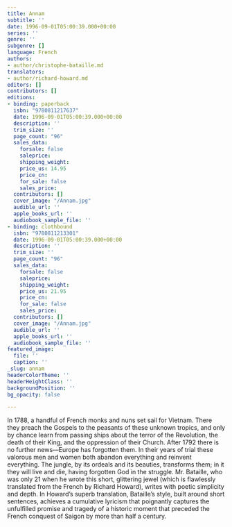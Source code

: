```yaml
---
title: Annam
subtitle: ''
date: 1996-09-01T05:00:39.000+00:00
series: ''
genre: ''
subgenre: []
language: French
authors:
- author/christophe-bataille.md
translators:
- author/richard-howard.md
editors: []
contributors: []
editions:
- binding: paperback
  isbn: "9780811217637"
  date: 1996-09-01T05:00:39.000+00:00
  description: ''
  trim_size: ''
  page_count: "96"
  sales_data:
    forsale: false
    saleprice: 
    shipping_weight: 
    price_us: 14.95
    price_cn: 
    for_sale: false
    sales_price: 
  contributors: []
  cover_image: "/Annam.jpg"
  audible_url: ''
  apple_books_url: ''
  audiobook_sample_file: ''
- binding: clothbound
  isbn: "9780811213301"
  date: 1996-09-01T05:00:39.000+00:00
  description: ''
  trim_size: ''
  page_count: "96"
  sales_data:
    forsale: false
    saleprice: 
    shipping_weight: 
    price_us: 21.95
    price_cn: 
    for_sale: false
    sales_price: 
  contributors: []
  cover_image: "/Annam.jpg"
  audible_url: ''
  apple_books_url: ''
  audiobook_sample_file: ''
featured_image:
  file: ''
  caption: ''
_slug: annam
headerColorTheme: ''
headerHeightClass: ''
backgroundPosition: ''
bg_opacity: false

---
```

In 1788, a handful of French monks and nuns set sail for Vietnam. There they preach the Gospels to the peasants of these unknown tropics, and only by chance learn from passing ships about the terror of the Revolution, the death of their King, and the oppression of their Church. After 1792 there is no further news––Europe has forgotten them. In their years of trial these valorous men and women both abandon everything and reinvent everything. The jungle, by its ordeals and its beauties, transforms them; in it they will live and die, having forgotten God in the struggle. Mr. Bataille, who was only 21 when he wrote this short, glittering jewel (which is flawlessly translated from the French by Richard Howard), writes with poetic simplicity and depth. In Howard’s superb translation, Bataille’s style, built around short sentences, achieves a cumulative lyricism that poignantly captures the unfulfilled promise and tragedy of a historic moment that preceded the French conquest of Saigon by more than half a century.